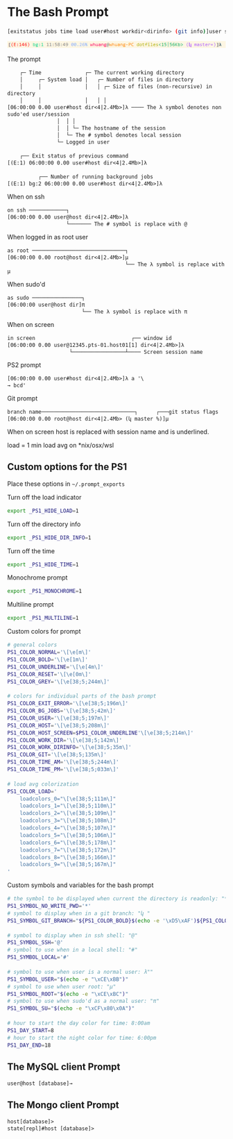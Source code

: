 # The Bash Prompt

```bash
[exitstatus jobs time load user#host workdir<dirinfo> (git info)]user symbol
```

![Prompt example](./assets/prompt-example.png)

The prompt

```text
    ┌─ Time              ┌─ The current working directory
    │     ┌─ System load │   ┌─ Number of files in directory
    │     │              │   │ ┌─ Size of files (non-recursive) in directory
    │     │              │   │ │
[06:00:00 0.00 user#host dir<4|2.4Mb>]λ ──── The λ symbol denotes non sudo'ed user/session
                │  │ │
                │  │ └─ The hostname of the session
                │  └─ The # symbol denotes local session
                └─ Logged in user

    ┌── Exit status of previous command
[(E:1) 06:00:00 0.00 user#host dir<4|2.4Mb>]λ

          ┌── Number of running background jobs
[(E:1) bg:2 06:00:00 0.00 user#host dir<4|2.4Mb>]λ

```

When on ssh

```text
on ssh ────────────┐
[06:00:00 0.00 user@host dir<4|2.4Mb>]λ
                   └─────── The # symbol is replace with @
```

When logged in as root user

```text
as root ──────────────────────────────┐
[06:00:00 0.00 root@host dir<4|2.4Mb>]μ
                                      └── The λ symbol is replace with μ
```

When sudo'd

```text
as sudo ────────────────┐
[06:00:00 user@host dir]π
                        └── The λ symbol is replace with π
```

When on screen

```text
in screen                               ┌── window id
[06:00:00 0.00 user@12345.pts-01.host01[1] dir<4|2.4Mb>]λ
                    └─────────────────┴──── Screen session name
```

PS2 prompt

```text
[06:00:00 0.00 user#host dir<4|2.4Mb>]λ a '\
→ bcd'
```

Git prompt

```text
branch name──────────────────────────────┐      ┌───git status flags
[06:00:00 0.00 root@host dir<4|2.4Mb> (կ master %)]μ
```

When on screen host is replaced with session name and is underlined.

load = 1 min load avg on \*nix/osx/wsl

## Custom options for the PS1

Place these options in `~/.prompt_exports`

Turn off the load indicator

```bash
export _PS1_HIDE_LOAD=1
```

Turn off the directory info

```bash
export _PS1_HIDE_DIR_INFO=1
```

Turn off the time

```bash
export _PS1_HIDE_TIME=1
```

Monochrome prompt

```bash
export _PS1_MONOCHROME=1
```

Multiline prompt

```bash
export _PS1_MULTILINE=1
```

Custom colors for prompt

```bash
# general colors
PS1_COLOR_NORMAL='\[\e[m\]'
PS1_COLOR_BOLD='\[\e[1m\]'
PS1_COLOR_UNDERLINE='\[\e[4m\]'
PS1_COLOR_RESET='\[\e[0m\]'
PS1_COLOR_GREY='\[\e[38;5;244m\]'

# colors for individual parts of the bash prompt
PS1_COLOR_EXIT_ERROR='\[\e[38;5;196m\]'
PS1_COLOR_BG_JOBS='\[\e[38;5;42m\]'
PS1_COLOR_USER='\[\e[38;5;197m\]'
PS1_COLOR_HOST='\[\e[38;5;208m\]'
PS1_COLOR_HOST_SCREEN=$PS1_COLOR_UNDERLINE'\[\e[38;5;214m\]'
PS1_COLOR_WORK_DIR='\[\e[38;5;142m\]'
PS1_COLOR_WORK_DIRINFO='\[\e[38;5;35m\]'
PS1_COLOR_GIT='\[\e[38;5;135m\]'
PS1_COLOR_TIME_AM='\[\e[38;5;244m\]'
PS1_COLOR_TIME_PM='\[\e[38;5;033m\]'

# load avg colorization
PS1_COLOR_LOAD='
    loadcolors_0="\[\e[38;5;111m\]"
    loadcolors_1="\[\e[38;5;110m\]"
    loadcolors_2="\[\e[38;5;109m\]"
    loadcolors_3="\[\e[38;5;108m\]"
    loadcolors_4="\[\e[38;5;107m\]"
    loadcolors_5="\[\e[38;5;106m\]"
    loadcolors_6="\[\e[38;5;178m\]"
    loadcolors_7="\[\e[38;5;172m\]"
    loadcolors_8="\[\e[38;5;166m\]"
    loadcolors_9="\[\e[38;5;167m\]"
'
```

Custom symbols and variables for the bash prompt

```bash
# the symbol to be displayed when current the directory is readonly: "*"
PS1_SYMBOL_NO_WRITE_PWD='*'
# symbol to display when in a git branch: "կ "
PS1_SYMBOL_GIT_BRANCH="${PS1_COLOR_BOLD}$(echo -e '\xD5\xAF')${PS1_COLOR_NORMAL} "

# symbol to display when in ssh shell: "@"
PS1_SYMBOL_SSH='@'
# symbol to use when in a local shell: "#"
PS1_SYMBOL_LOCAL='#'

# symbol to use when user is a normal user: λ""
PS1_SYMBOL_USER="$(echo -e "\xCE\xBB")"
# symbol to use when user root: "μ"
PS1_SYMBOL_ROOT="$(echo -e "\xCE\xBC")"
# symbol to use when sudo'd as a normal user: "π"
PS1_SYMBOL_SU="$(echo -e "\xCF\x80\x0A")"

# hour to start the day color for time: 8:00am
PS1_DAY_START=8
# hour to start the night color for time: 6:00pm
PS1_DAY_END=18
```

## The MySQL client Prompt

```text
user@host [database]→
```

## The Mongo client Prompt

```text
host[database]>
state[repl]#host [database]>
```
